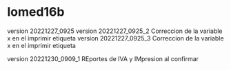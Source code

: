 # lomed16b

version 20221227_0925
version 20221227_0925_2   Correccion de la variable x en el imprimir etiqueta
version 20221227_0925_3   Correccion de la variable x en el imprimir etiqueta

version 20221230_0909_1   REportes de IVA y IMpresion al confirmar
